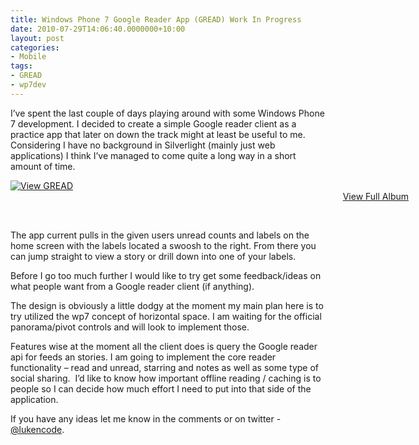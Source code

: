 ```yaml
---
title: Windows Phone 7 Google Reader App (GREAD) Work In Progress
date: 2010-07-29T14:06:40.0000000+10:00
layout: post
categories:
- Mobile
tags:
- GREAD
- wp7dev
---
```


<p>I’ve spent the last couple of days playing around with some Windows Phone 7 development. I decided to create a simple Google reader client as a practice app that later on down the track might at least be useful to me. Considering I have no background in Silverlight (mainly just web applications) I think I’ve managed to come quite a long way in a short amount of time. </p>  <div style="padding-bottom: 0px; margin: 0px auto; padding-left: 0px; width: 637px; padding-right: 0px; display: block; float: none; padding-top: 0px" id="scid:66721397-FF69-4ca6-AEC4-17E6B3208830:8f284cef-2448-4db0-8757-dcac1fb8328a" class="wlWriterEditableSmartContent"><a style="border:0px" href="http://cid-f01a240b2645ac50.skydrive.live.com/redir.aspx?page=browse&amp;resid=F01A240B2645AC50!106&amp;type=5"><img style="border:0px" alt="View GREAD" src="http://lukencode.com/wp-content/uploads/2010/07/InlineRepresentationd420332b7adc45dda78014e8c8d29201.jpg" /></a><div style="width:637px;text-align:right;" ><a href="http://cid-f01a240b2645ac50.skydrive.live.com/redir.aspx?page=browse&amp;resid=F01A240B2645AC50!106&amp;type=5">View Full Album</a></div></div>  <p>&#160;</p>  <p>The app current pulls in the given users unread counts and labels on the home screen with the labels located a swoosh to the right. From there you can jump straight to view a story or drill down into one of your labels.</p>  <p>Before I go too much further I would like to try get some feedback/ideas on what people want from a Google reader client (if anything). </p>  <p>The design is obviously a little dodgy at the moment my main plan here is to try utilized the wp7 concept of horizontal space. I am waiting for the official panorama/pivot controls and will look to implement those. </p>  <p>Features wise at the moment all the client does is query the Google reader api for feeds an stories. I am going to implement the core reader functionality – read and unread, starring and notes as well as some type of social sharing.&#160; I’d like to know how important offline reading / caching is to people so I can decide how much effort I need to put into that side of the application.</p>  <p>If you have any ideas let me know in the comments or on twitter - <a href="http://twitter.com/lukencode" target="_blank">@lukencode</a>.</p>